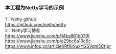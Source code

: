 ### 本工程为Netty学习的示例

1：Netty github  
https://github.com/netty/netty  
2：Netty学习博客  
https://www.jianshu.com/p/14ba861b079f   
https://www.jianshu.com/p/a29bc6a19c6c   
https://www.infoq.cn/article/iRfKjNuxYGSVgm5CtIpr   